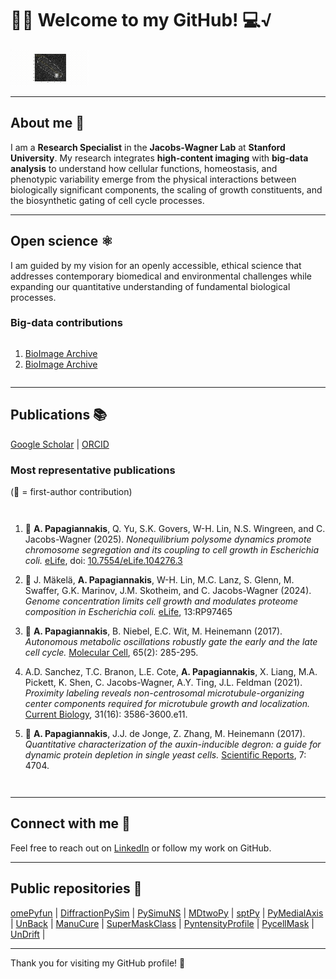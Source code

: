 # 🧪🔬 Welcome to my GitHub! 💻√

![SPT](https://github.com/alexSysBio/alexSysBio/blob/main/particle_tracking.gif)

---

## About me 👤
I am a **Research Specialist** in the **Jacobs-Wagner Lab** at **Stanford University**. My research integrates **high-content imaging** with **big-data analysis** to understand how cellular functions, homeostasis, and phenotypic variability emerge from the physical interactions between biologically significant components, the scaling of growth constituents, and the biosynthetic gating of cell cycle processes. 

---

## Open science ⚛️
I am guided by my vision for an openly accessible, ethical science that addresses contemporary biomedical and environmental challenges while expanding our quantitative understanding of fundamental biological processes.

### Big-data contributions ###

<div style="display: flex; flex-direction: column; align-items: flex-start;">
    
1. [BioImage Archive](https://www.ebi.ac.uk/biostudies/bioimages/studies/S-BIAD1658)
2. [BioImage Archive](https://www.ebi.ac.uk/biostudies/bioimages/studies/S-BIAD1350)

</div>

---

## Publications 📚
[Google Scholar](https://scholar.google.com/citations?user=sxnPVMcAAAAJ&hl=en) | 
[ORCID](https://orcid.org/0000-0002-6363-804X)


### Most representative publications ###
(🌟 = first-author contribution)

<div style="display: flex; flex-direction: column; align-items: flex-start;">
    
1. 🌟 **A. Papagiannakis**, Q. Yu, S.K. Govers, W-H. Lin, N.S. Wingreen, and C. Jacobs-Wagner (2025).
   *Nonequilibrium polysome dynamics promote chromosome segregation and its coupling to cell growth in Escherichia coli.* 
   [eLife](https://doi.org/10.7554/eLife.104276.3), doi: [10.7554/eLife.104276.3](https://doi.org/10.7554/eLife.104276.3)  

2. 🌟 J. Mäkelä, **A. Papagiannakis**, W-H. Lin, M.C. Lanz, S. Glenn, M. Swaffer, G.K. Marinov, J.M. Skotheim, and C. Jacobs-Wagner (2024).
   *Genome concentration limits cell growth and modulates proteome composition in Escherichia coli.* 
   [eLife](https://elifesciences.org/articles/97465), 13:RP97465  

3. 🌟 **A. Papagiannakis**, B. Niebel, E.C. Wit, M. Heinemann (2017).
   *Autonomous metabolic oscillations robustly gate the early and the late cell cycle.* 
   [Molecular Cell](https://pubmed.ncbi.nlm.nih.gov/27989441/), 65(2): 285-295.  

4. A.D. Sanchez, T.C. Branon, L.E. Cote, **A. Papagiannakis**, X. Liang, M.A. Pickett, K. Shen, C. Jacobs-Wagner, A.Y. Ting, J.L. Feldman (2021). 
   *Proximity labeling reveals non-centrosomal microtubule-organizing center components required for microtubule growth and localization.* 
   [Current Biology](https://pubmed.ncbi.nlm.nih.gov/34242576/), 31(16): 3586-3600.e11.  

5. 🌟 **A. Papagiannakis**, J.J. de Jonge, Z. Zhang, M. Heinemann (2017).
   *Quantitative characterization of the auxin-inducible degron: a guide for dynamic protein depletion in single yeast cells.* 
   [Scientific Reports](https://www.nature.com/articles/s41598-017-04791-6), 7: 4704.  

</div>

---


## Connect with me 🤝
Feel free to reach out on [LinkedIn](https://www.linkedin.com/in/alex-papagiannakis-singlecells/) or follow my work on GitHub.

---

## Public repositories 🌳
[omePyfun](https://github.com/alexSysBio/omePyfun) | 
[DiffractionPySim](https://github.com/alexSysBio/DiffractionPySim) | 
[PySimuNS](https://github.com/alexSysBio/PySimuNS) | 
[MDtwoPy](https://github.com/alexSysBio/NDtwoPy) | 
[sptPy](https://github.com/alexSysBio/sptPy) | 
[PyMedialAxis](https://github.com/alexSysBio/PyMedialAxis) | 
[UnBack](https://github.com/alexSysBio/UnBack) | 
[ManuCure](https://github.com/alexSysBio/ManuCure) | 
[SuperMaskClass](https://github.com/alexSysBio/SuperMaskClass) | 
[PyntensityProfile](https://github.com/alexSysBio/PyntensityProfile) | 
[PycellMask](https://github.com/alexSysBio/PycellMask) | 
[UnDrift](https://github.com/alexSysBio/UnDrift) | 

---

Thank you for visiting my GitHub profile! 🚀
